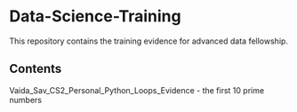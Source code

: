# Data-Science-Training

This repository contains the training evidence for advanced data fellowship.

## Contents

Vaida_Sav_CS2_Personal_Python_Loops_Evidence - the first 10 prime numbers
